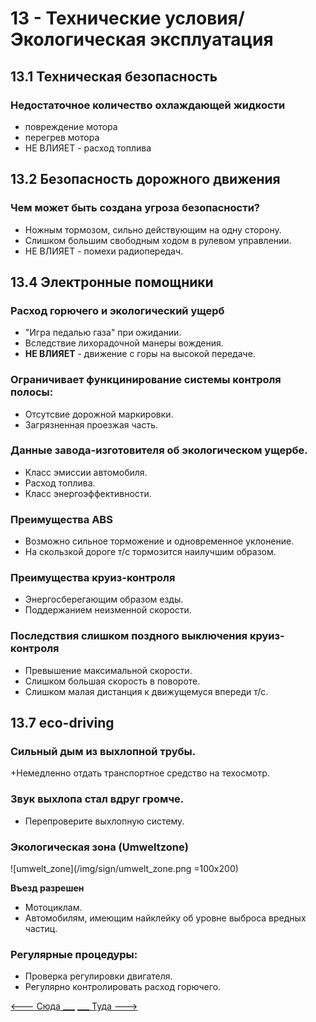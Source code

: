 # 13 - Технические условия/Экологическая эксплуатация

## 13.1 Техническая безопасность
### Недостаточное количество охлаждающей жидкости
+ повреждение мотора
+ перегрев мотора
+ НЕ ВЛИЯЕТ - расход топлива

## 13.2 Безопасность дорожного движения
### Чем может быть создана угроза безопасности?
+ Ножным тормозом, сильно действующим на одну сторону.
+ Слишком большим свободным ходом в рулевом управлении.
+ НЕ ВЛИЯЕТ - помехи радиопередач.

## 13.4 Электронные помощники

### Расход горючего и экологический ущерб
+ "Игра педалью газа" при ожидании.
+ Вследствие лихорадочной манеры вождения.
+ __НЕ ВЛИЯЕТ__ - движение с горы на высокой передаче.

### Ограничивает функцинирование системы контроля полосы:
+ Отсутсвие дорожной маркировки.
+ Загрязненная проезжая часть.

### Данные завода-изготовителя об экологическом ущербе.
+ Класс эмиссии автомобиля.
+ Расход топлива.
+ Класс энергоэффективности.

### Преимущества ABS
+ Возможно сильное торможение и одновременное уклонение.
+ На скользкой дороге т/с тормозится наилучшим образом.

### Преимущества круиз-контроля
+ Энергосберегающим образом езды.
+ Поддержанием неизменной скорости.

### Последствия слишком поздного выключения круиз-контроля
+ Превышение максимальной скорости.
+ Слишком большая скорость в повороте.
+ Слишком малая дистанция к движущемуся впереди т/с.

## 13.7 eco-driving

### Сильный дым из выхлопной трубы.
+Немедленно отдать транспортное средство на техосмотр.

### Звук выхлопа стал вдруг громче.
+ Перепроверите выхлопную систему.

### Экологическая зона (Umweltzone)
![umwelt_zone](/img/sign/umwelt_zone.png =100x200)

__Въезд разрешен__
+ Мотоциклам.
+ Автомобилям, имеющим найклейку об уровне выброса вредных частиц.

### Регулярные процедуры:
+ Проверка регулировки двигателя.
+ Регулярно контролировать расход горючего.

[<--- Сюда ___](/12%20-%20consequneces.md)
[___ Туда --->](/14%20-%20passengers%20&%20cargo.md)
